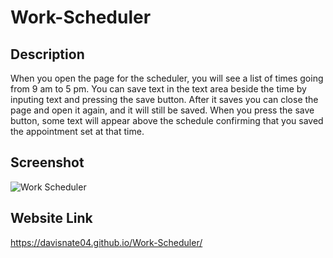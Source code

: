 # Work-Scheduler

## Description
When you open the page for the scheduler, you will see a list of times going from 9 am to 5 pm. You can save text in the text area beside the time by inputing text and pressing the save button. After it saves you can close the page and open it again, and it will still be saved. When you press the save button, some text will appear above the schedule confirming that you saved the appointment set at that time.

## Screenshot
![Work Scheduler](https://github.com/davisnate04/Work-Scheduler/assets/111401054/2b47202a-b757-4a84-aa7d-22e8b1f5de78)

## Website Link
https://davisnate04.github.io/Work-Scheduler/
